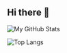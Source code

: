 ## Hi there 👋

![My GitHub Stats](https://github-readme-stats.vercel.app/api?username=kikyputraa&show_icons=true&count_private=true&theme=radical)

![Top Langs](https://github-readme-stats.vercel.app/api/top-langs/?username=kikyputraa&layout=compact)

<!--
**kikyputraa/kikyputraa** is a ✨ _special_ ✨ repository because its `README.md` (this file) appears on your GitHub profile.

Here are some ideas to get you started:

- 🔭 I’m currently working on ...
- 🌱 I’m currently learning ...
- 👯 I’m looking to collaborate on ...
- 🤔 I’m looking for help with ...
- 💬 Ask me about ...
- 📫 How to reach me: ...
- 😄 Pronouns: ...
- ⚡ Fun fact: ...
-->
